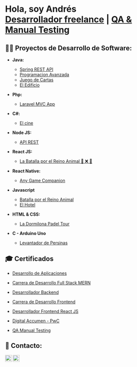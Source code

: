 <h1>Hola, soy Andrés <br/><a href="https://github.com/DrewArg">Desarrollador freelance</a> | <a href="https://www.linkedin.com/in/andr%C3%A9s-ezequiel-fabbiano-69186b93/">QA & Manual Testing</a>

<!--<h2>👨‍💻 Software Development Projects:</h2>-->
<h2>👨‍💻 Proyectos de Desarrollo de Software:</h2>

- <b>Java:</b>
  - [Spring REST API](https://github.com/DrewArg/dv-ds-20231c-g4)
  - [Programacion Avanzada](https://github.com/DrewArg/FinalProgramacionAvanzada)
  - [Juego de Cartas](https://github.com/DrewArg/JuegoCartas)
  - [El Edificio](https://github.com/DrewArg/ElEdificioFinal)
    
- <b>Php:</b>
  - [Laravel MVC App](https://github.com/DrewArg/ProduccionWeb)
 <!-- - [Final Produccion Web 2](https://github.com/DrewArg/Recuperatorio-Desarrollo-Web-2/tree/main)-->
- <b>C#:</b>
  - [El cine](https://github.com/GastonMastrogiacomo/TP1---GRUPO-C)
    
- <b>Node JS:</b>
  - [API REST](https://github.com/DrewArg/ProgramacionBackend/tree/main)
    
- <b>React JS:</b>
  - [La Batalla por el Reino Animal 🐙 ❌ 🐺](https://github.com/DrewArg/ProyectoFinalReactJs)
    
- <b>React Native:</b>
  - [Any Game Companion](https://github.com/DrewArg/ReactNative)
    
- <b>Javascript</b>
  - [Batalla por el Reino Animal](https://github.com/DrewArg/ProyectoFinalJavaScript)
  - [El Hotel](https://github.com/DrewArg/ProduccionWeb1)
    
- <b> HTML & CSS:</b>
  - [La Dormilona Padel Tour](https://github.com/DrewArg/La_Dormilona_Padel_Tour-AndresFabbiano)
    
- <b>C - Arduino Uno</b>
  - [Levantador de Persinas](https://github.com/DrewArg/LevantadorDePersianas)

<h2>🎓 Certificados</h2>

- [Desarrollo de Aplicaciones](https://www.coderhouse.com/certificados/6421e3f1fb83e60002f252ec)

- [Carrera de Desarrollo Full Stack MERN](https://www.coderhouse.com/certificados/6351d7cf3a47d9000ebc15f5)

- [Desarrollador Backend](https://www.coderhouse.com/certificados/6351d7cf3a47d9000ebc15f2)
  
- [Carrera de Desarrollo Frontend](https://www.coderhouse.com/certificados/626d65fd01436900249b91af)

- [Desarrollador Frontend React JS](https://www.coderhouse.com/certificados/626c146a30f7620024b33402)
  
- [Digital Accumen - PwC](https://www.credly.com/badges/ae0e5ed8-bb35-47e9-884a-16899d6ffc27)
  
- [QA Manual Testing](https://www.coderhouse.com/certificados/63c5863a1d35cc000e93f375)

<!--
<h2> Ejecitaciones</h2>
- <b>Exercism</b>

  - [Python](https://github.com/DrewArg/exercism/tree/main/python)
  
  - [Typescript](https://github.com/DrewArg/exercism/tree/main/typescript)

-<b>Open Bootcamp</b>
  - [Python - Django](https://github.com/DrewArg/open-bootcamp)
-->

<h2> 🤳 Contacto:</h2>

[<img align="left" alt="Andres Fabbiano | Linkedin" width="22px" src="https://cdn.jsdelivr.net/npm/simple-icons@v3/icons/linkedin.svg" />][linkedin]
[<img align="left" alt="Andres Fabbiano | Linkedin" width="22px" src="https://cdn.jsdelivr.net/npm/simple-icons@v3/icons/gmail.svg" />][gmail]

[linkedin]:https://www.linkedin.com/in/andr%C3%A9s-ezequiel-fabbiano-69186b93/
[gmail]:mailto:andresfabbiano@gmail.com
